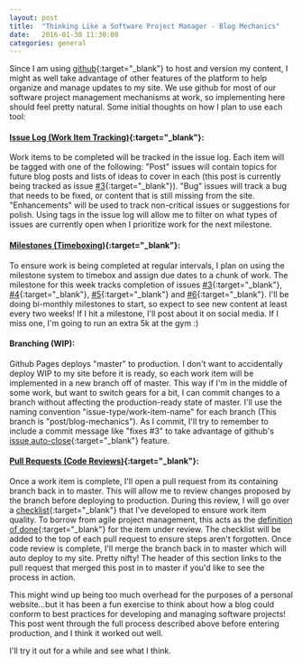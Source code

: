 ```yaml
---
layout: post
title:  "Thinking Like a Software Project Manager - Blog Mechanics"
date:   2016-01-30 11:30:00
categories: general
---
```


Since I am using [github][github]{:target="_blank"} to host and version my content, I might as well take advantage of other features of the platform to help organize and manage updates to my site. We use github for most of our software project management mechanisms at work, so implementing here should feel pretty natural. Some initial thoughts on how I plan to use each tool:

#### [Issue Log (Work Item Tracking)][issue-log]{:target="_blank"}:
Work items to be completed will be tracked in the issue log. Each item will be tagged with one of the following: "Post" issues will contain topics for future blog posts and lists of ideas to cover in each (this post is currently being tracked as issue [#3][#3]{:target="_blank"}). "Bug" issues will track a bug that needs to be fixed, or content that is still missing from the site. "Enhancements" will be used to track non-critical issues or suggestions for polish. Using tags in the issue log will allow me to filter on what types of issues are currently open when I prioritize work for the next milestone.

#### [Milestones (Timeboxing)][milestone]{:target="_blank"}:
To ensure work is being completed at regular intervals, I plan on using the milestone system to timebox and assign due dates to a chunk of work. The milestone for this week tracks completion of issues [#3][#3]{:target="_blank"}, [#4][#4]{:target="_blank"}, [#5][#5]{:target="_blank"} and [#6][#6]{:target="_blank"}. I'll be doing bi-monthly milestones to start, so expect to see new content at least every two weeks! If I hit a milestone, I'll post about it on social media. If I miss one, I'm going to run an extra 5k at the gym :)

#### Branching (WIP):
Github Pages deploys "master" to production. I don't want to accidentally deploy WIP to my site before it is ready, so each work item will be implemented in a new branch off of master. This way if I'm in the middle of some work, but want to switch gears for a bit, I can commit changes to a branch without affecting the production-ready state of master. I'll use the naming convention "issue-type/work-item-name" for each branch (This branch is "post/blog-mechanics"). As I commit, I'll try to remember to include a commit message like "fixes #3" to take advantage of github's [issue auto-close][issue-auto-close]{:target="_blank"} feature.

#### [Pull Requests (Code Reviews)][pull-request]{:target="_blank"}:
Once a work item is complete, I'll open a pull request from its containing branch back in to master. This will allow me to review changes proposed by the branch before deploying to production. During this review, I will go over a [checklist][checklist]{:target="_blank"} that I've developed to ensure work item quality. To borrow from agile project management, this acts as the [definition of done][definition-of-done]{:target="_blank"} for the item under review. The checklist will be added to the top of each pull request to ensure steps aren't forgotten. Once code review is complete, I'll merge the branch back in to master which will auto deploy to my site. Pretty nifty! The header of this section links to the pull request that merged this post in to master if you'd like to see the process in action.

This might wind up being too much overhead for the purposes of a personal website...but it has been a fun exercise to think about how a blog could conform to best practices for developing and managing software projects! This post went through the full process described above before entering production, and I think it worked out well.

I'll try it out for a while and see what I think.


[github]:             https://pages.github.com/
[issue-log]:          https://github.com/bambielli/bambielli.github.io/issues
[milestone]:          https://github.com/bambielli/bambielli.github.io/milestones
[definition-of-done]: https://github.com/bambielli/bambielli.github.io/wiki/Post-Definition-of-Done
[#3]:                 https://github.com/bambielli/bambielli.github.io/issues/3
[#4]:                 https://github.com/bambielli/bambielli.github.io/issues/4
[#5]:                 https://github.com/bambielli/bambielli.github.io/issues/5
[#6]:                 https://github.com/bambielli/bambielli.github.io/issues/6
[checklist]:          https://www.goodreads.com/book/show/6667514-the-checklist-manifesto
[pull-request]:       https://github.com/bambielli/bambielli.github.io/pull/15
[issue-auto-close]:   https://help.github.com/articles/closing-issues-via-commit-messages/
